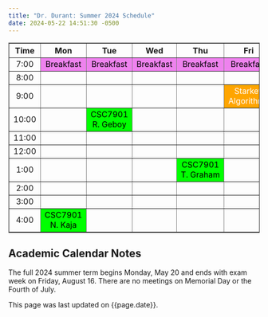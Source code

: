 ```yaml
---
title: "Dr. Durant: Summer 2024 Schedule"
date: 2024-05-22 14:51:30 -0500
---
```


<style type="text/css">
td         { text-align: center;                        }
td.am      { background-color: red;     color: white;   }
td.starkey { background-color: orange;  color: white;   }
td.csc7901 { background-color: lime;    color: black;   }
td.lunch   { background-color: violet;  color: black;   }
</style>

<div align="center">
<table border>
<tr><th>Time</th>   <th>Mon</th>                                    <th>Tue</th>                                    <th>Wed</th>                        <th>Thu</th>                                    <th>Fri</th>                                </tr>
<tr><td>7:00</td>   <td class="lunch">Breakfast</td>                <td class="lunch">Breakfast</td>                <td class="lunch">Breakfast</td>    <td class="lunch">Breakfast</td>                <td class="lunch">Breakfast</td>            </tr>
<tr><td>8:00</td>   <td>&nbsp;</td>                                 <td>&nbsp;</td>                                 <td>&nbsp;</td>                     <td>&nbsp;</td>                                 <td>&nbsp;</td>                             </tr>
<tr><td>9:00</td>   <td>&nbsp;</td>                                 <td>&nbsp;</td>                                 <td>&nbsp;</td>                     <td>&nbsp;</td>                                 <td class="starkey">Starkey Algorithms</td> </tr>
<tr><td>10:00</td>  <td>&nbsp;</td>                                 <td class="csc7901">CSC7901 R.&nbsp;Geboy</td>  <td>&nbsp;</td>                     <td>&nbsp;</td>                                 <td>&nbsp;</td>                             </tr>
<tr><td>11:00</td>  <td>&nbsp;</td>                                 <td>&nbsp;</td>                                 <td>&nbsp;</td>                     <td>&nbsp;</td>                                 <td>&nbsp;</td>                             </tr>
<tr><td>12:00</td>  <td>&nbsp;</td>                                 <td>&nbsp;</td>                                 <td>&nbsp;</td>                     <td>&nbsp;</td>                                 <td>&nbsp;</td>                             </tr>
<tr><td>1:00</td>   <td>&nbsp;</td>                                 <td>&nbsp;</td>                                 <td>&nbsp;</td>                     <td class="csc7901">CSC7901 T.&nbsp;Graham</td> <td>&nbsp;</td>                             </tr>
<tr><td>2:00</td>   <td>&nbsp;</td>                                 <td>&nbsp;</td>                                 <td>&nbsp;</td>                     <td>&nbsp;</td>                                 <td>&nbsp;</td>                             </tr>
<tr><td>3:00</td>   <td>&nbsp;</td>                                 <td>&nbsp;</td>                                 <td>&nbsp;</td>                     <td>&nbsp;</td>                                 <td>&nbsp;</td>                             </tr>
<tr><td>4:00</td>   <td class="csc7901">CSC7901 N.&nbsp;Kaja</td>   <td>&nbsp;</td>                                 <td>&nbsp;</td>                     <td>&nbsp;</td>                                 <td>&nbsp;</td>                             </tr>
</table>
</div>

## Academic Calendar Notes
The full 2024 summer term begins Monday, May 20 and ends with exam week on Friday, August 16. There are no meetings on Memorial Day or the Fourth of July.

This page was last updated on {{page.date}}.
